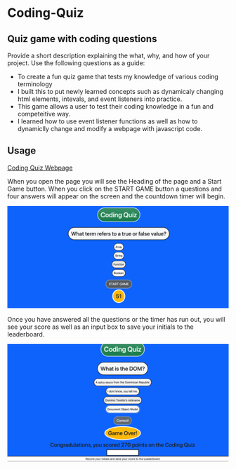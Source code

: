 # Coding-Quiz

## Quiz game with coding questions

Provide a short description explaining the what, why, and how of your project. Use the following questions as a guide:

- To create a fun quiz game that tests my knowledge of various coding terminology
- I built this to put newly learned concepts such as dynamicaly changing html elements, intevals, and event listeners into practice.
- This game allows a user to test their coding knowledge in a fun and competeitive way.
- I learned how to use event listener functions as well as how to dynamiclly change and modify a webpage with javascript code.



## Usage

[Coding Quiz Webpage](https://amess33.github.io/Coding-Quiz/)

When you open the page you will see the Heading of the page and a Start Game button. When you click on the START GAME button a questions and four answers will appear on the screen and the countdown timer will begin.

![Quiz begins after hitting START GAME](assets/Images/Screenshot%202023-01-09%20at%204.50.19%20PM.png)

Once you have answered all the questions or the timer has run out, you will see your score as well as an input box to save your initials to the leaderboard.

![Quiz ends and you see your score](assets/Images/Screenshot%202023-01-09%20at%204.50.05%20PM.png)

